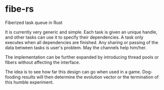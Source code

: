 # fibe-rs
Fiberized task queue in Rust

It is currently very generic and simple. Each task is given an unique handle, and other tasks can use it to specify their dependencies. A task only executes when all dependencies are finished. Any sharing or passing of the data between tasks is user's problem. May the channels help him/her.

The implementation can be further expanded by introducing thread pools or fibers without affecting the interface.

The idea is to see how far this design can go when used in a game. Dog-fooding results will then determine the evolution vector or the termination of this humble experiment.
